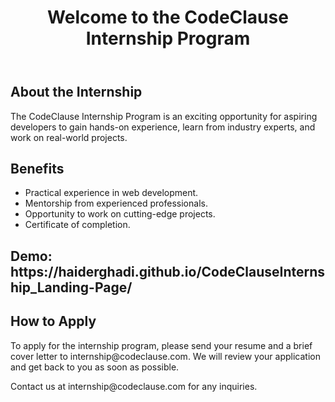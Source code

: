 <!DOCTYPE html>
<html>
<head>
</head>
<body>

<header>
    <h1>Welcome to the CodeClause Internship Program</h1>
</header>

<section id="about">
    <h2>About the Internship</h2>
    <p>
        The CodeClause Internship Program is an exciting opportunity for aspiring developers to gain hands-on experience, learn from industry experts, and work on real-world projects.
    </p>
</section>

<section id="benefits">
    <h2>Benefits</h2>
    <ul>
        <li>Practical experience in web development.</li>
        <li>Mentorship from experienced professionals.</li>
        <li>Opportunity to work on cutting-edge projects.</li>
        <li>Certificate of completion.</li>
    </ul>
</section>

<section>
  <h2>Demo: https://haiderghadi.github.io/CodeClauseInternship_Landing-Page/</h2>
</section>

<section id="how-to-apply">
    <h2>How to Apply</h2>
    <p>
        To apply for the internship program, please send your resume and a brief cover letter to internship@codeclause.com. We will review your application and get back to you as soon as possible.
    </p>
</section>

<footer>
    <p>Contact us at internship@codeclause.com for any inquiries.</p>
</footer>

</body>
</html>
